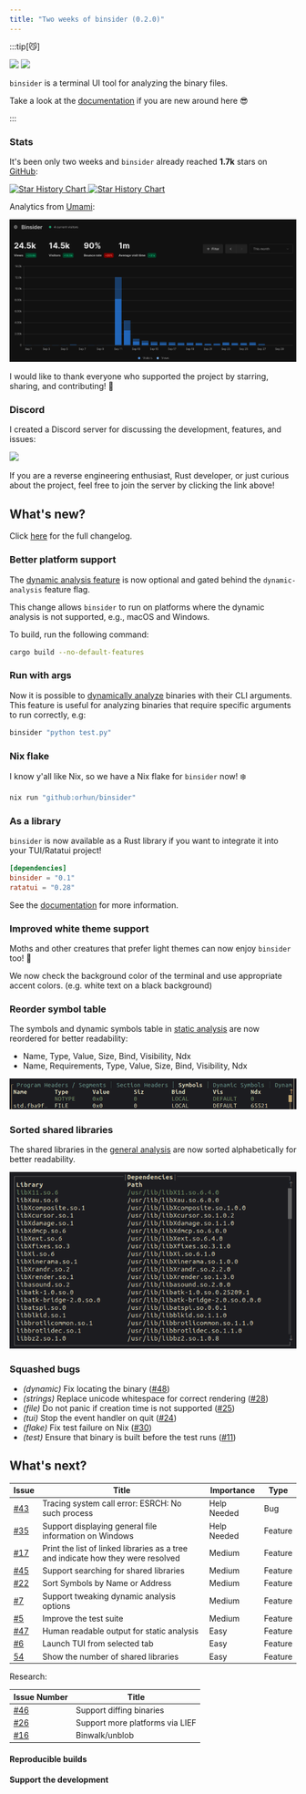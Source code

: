 ```yaml
---
title: "Two weeks of binsider (0.2.0)"
---
```


:::tip[😼]

<img class="light:sl-hidden" src="https://raw.githubusercontent.com/orhun/binsider/main/website/src/assets/binsider-text-dark.png" width="200"/>
<img class="dark:sl-hidden" src="https://raw.githubusercontent.com/orhun/binsider/main/website/src/assets/binsider-text-light.png" width="200"/>

`binsider` is a terminal UI tool for analyzing the binary files.

Take a look at the [documentation](https://binsider.dev/) if you are new around here 😎

:::

### Stats

It's been only two weeks and `binsider` already reached **1.7k** stars on [GitHub](https://github.com/orhun/binsider):

<a href="https://star-history.com/#orhun/binsider&Date">
 <picture>
   <img class="dark:sl-hidden" alt="Star History Chart" src="https://api.star-history.com/svg?repos=orhun/binsider&type=Date" />
   <img class="light:sl-hidden" alt="Star History Chart" src="https://api.star-history.com/svg?repos=orhun/binsider&type=Date&theme=dark" />
 </picture>
</a>

<br/>

Analytics from [Umami](https://umami.orhun.dev/share/Zbh61KU5IaDT4DiZ/binsider.dev):

![dynamic analysis](../../assets/blog/umami-2024927.png)

I would like to thank everyone who supported the project by starring, sharing, and contributing! 🖤

### Discord

I created a Discord server for discussing the development, features, and issues:

<a href="https://discord.gg/zphNxEcEK7">
   <img src="https://discord.com/api/guilds/1289166752311148554/embed.png?style=banner2"></a>

If you are a reverse engineering enthusiast, Rust developer, or just curious about the project, feel free to join the server by clicking the link above!

## What's new?

Click [here](https://github.com/orhun/binsider/blob/main/CHANGELOG.md) for the full changelog.

### Better platform support

The [dynamic analysis feature](/usage/dynamic-analysis) is now optional and gated behind the `dynamic-analysis` feature flag.

This change allows `binsider` to run on platforms where the dynamic analysis is not supported, e.g., macOS and Windows.

To build, run the following command:

```bash
cargo build --no-default-features
```

### Run with args

Now it is possible to [dynamically analyze](/usage/dynamic-analysis) binaries with their CLI arguments. This feature is useful for analyzing binaries that require specific arguments to run correctly, e.g:

```sh
binsider "python test.py"
```

### Nix flake

I know y'all like Nix, so we have a Nix flake for `binsider` now! ❄️

```bash
nix run "github:orhun/binsider"
```

### As a library

`binsider` is now available as a Rust library if you want to integrate it into your TUI/Ratatui project!

```toml
[dependencies]
binsider = "0.1"
ratatui = "0.28"
```

See the [documentation](/extras/library/) for more information.

### Improved white theme support

Moths and other creatures that prefer light themes can now enjoy `binsider` too! 🦋

We now check the background color of the terminal and use appropriate accent colors. (e.g. white text on a black background)

### Reorder symbol table

The symbols and dynamic symbols table in [static analysis](/usage/static-analysis) are now reordered for better readability:

- Name, Type, Value, Size, Bind, Visibility, Ndx
- Name, Requirements, Type, Value, Size, Bind, Visibility, Ndx

![static analysis](../../assets/blog/0.2.0-static.gif)

### Sorted shared libraries

The shared libraries in the [general analysis](/usage/general-analysis) are now sorted alphabetically for better readability.

![general analysis](../../assets/blog/0.2.0-libs.png)

### Squashed bugs

- _(dynamic)_ Fix locating the binary ([#48](https://github.com/orhun/binsider/pull/48))
- _(strings)_ Replace unicode whitespace for correct rendering ([#28](https://github.com/orhun/binsider/pull/28))
- _(file)_ Do not panic if creation time is not supported ([#25](https://github.com/orhun/binsider/pull/25))
- _(tui)_ Stop the event handler on quit ([#24](https://github.com/orhun/binsider/pull/24))
- _(flake)_ Fix test failure on Nix ([#30](https://github.com/orhun/binsider/pull/30))
- _(test)_ Ensure that binary is built before the test runs ([#11](https://github.com/orhun/binsider/pull/11))

## What's next?

| Issue                                              | Title                                                                            | Importance  | Type    |
| -------------------------------------------------- | -------------------------------------------------------------------------------- | ----------- | ------- |
| [#43](https://github.com/orhun/binsider/issues/43) | Tracing system call error: ESRCH: No such process                                | Help Needed | Bug     |
| [#35](https://github.com/orhun/binsider/issues/35) | Support displaying general file information on Windows                           | Help Needed | Feature |
| [#17](https://github.com/orhun/binsider/issues/17) | Print the list of linked libraries as a tree and indicate how they were resolved | Medium      | Feature |
| [#45](https://github.com/orhun/binsider/issues/45) | Support searching for shared libraries                                           | Medium      | Feature |
| [#22](https://github.com/orhun/binsider/issues/22) | Sort Symbols by Name or Address                                                  | Medium      | Feature |
| [#7](https://github.com/orhun/binsider/issues/7)   | Support tweaking dynamic analysis options                                        | Medium      | Feature |
| [#5](https://github.com/orhun/binsider/issues/5)   | Improve the test suite                                                           | Medium      | Feature |
| [#47](https://github.com/orhun/binsider/issues/47) | Human readable output for static analysis                                        | Easy        | Feature |
| [#6](https://github.com/orhun/binsider/issues/6)   | Launch TUI from selected tab                                                     | Easy        | Feature |
| [54](https://github.com/orhun/binsider/issues/54)  | Show the number of shared libraries                                              | Easy        | Feature |

Research:

| Issue Number                                       | Title                           |
| -------------------------------------------------- | ------------------------------- |
| [#46](https://github.com/orhun/binsider/issues/46) | Support diffing binaries        |
| [#26](https://github.com/orhun/binsider/issues/26) | Support more platforms via LIEF |
| [#16](https://github.com/orhun/binsider/issues/16) | Binwalk/unblob                  |

#### Reproducible builds

#### Support the development
